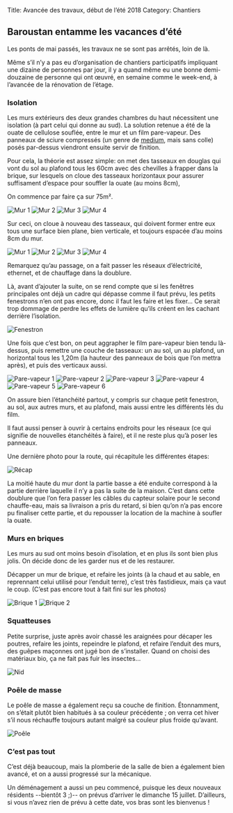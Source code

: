 Title: Avancée des travaux, début de l’été 2018
Category: Chantiers

## Baroustan entamme les vacances d’été

Les ponts de mai passés, les travaux ne se sont pas arrêtés, loin de là.

Même s’il n’y a pas eu d’organisation de chantiers participatifs impliquant une dizaine de personnes par jour, il y a
quand même eu une bonne demi-douzaine de personne qui ont œuvré, en semaine comme le week-end, à l’avancée de la
rénovation de l’étage.

### Isolation

Les murs extérieurs des deux grandes chambres du haut nécessitent une isolation (à part celui qui donne au sud). La
solution retenue a été de la ouate de cellulose souflée, entre le mur et un film pare-vapeur. Des panneaux de sciure
compressés (un genre de [medium](https://fr.wikipedia.org/wiki/Panneau_de_fibres_%C3%A0_densit%C3%A9_moyenne), mais
sans colle) posés par-dessus viendront ensuite servir de finition.

Pour cela, la théorie est assez simple: on met des tasseaux en douglas qui vont du sol au plafond tous les 60cm avec
des chevilles à frapper dans la brique, sur lesquels on cloue des tasseaux horizontaux pour assurer suffisament
d’espace pour souffler la ouate (au moins 8cm),

On commence par faire ça sur 75m².

![Mur 1]({attach}images/2018-ete/tasseaux_verticaux_1.jpg)
![Mur 2]({attach}images/2018-ete/tasseaux_verticaux_2.jpg)
![Mur 3]({attach}images/2018-ete/tasseaux_verticaux_3.jpg)
![Mur 4]({attach}images/2018-ete/tasseaux_verticaux_4.jpg)

Sur ceci, on cloue à nouveau des tasseaux, qui doivent former entre eux tous une surface bien plane, bien verticale, et
toujours espacée d’au moins 8cm du mur.

![Mur 1]({attach}images/2018-ete/tasseaux_verticaux_5.jpg)
![Mur 2]({attach}images/2018-ete/tasseaux_verticaux_6.jpg)
![Mur 3]({attach}images/2018-ete/tasseaux_verticaux_7.jpg)
![Mur 4]({attach}images/2018-ete/tasseaux_verticaux_8.jpg)

Remarquez qu’au passage, on a fait passer les réseaux d’électricité, ethernet, et de chauffage dans la doublure.

Là, avant d’ajouter la suite, on se rend compte que si les fenêtres principales ont déjà un cadre qui dépasse comme il
faut prévu, les petits fenestrons n’en ont pas encore, donc il faut les faire et les fixer… Ce serait trop dommage de
perdre les effets de lumière qu’ils créent en les cachant derrière l’isolation.

![Fenestron]({attach}images/2018-ete/fenestron.jpg)

Une fois que c’est bon, on peut aggrapher le film pare-vapeur bien tendu là-dessus, puis remettre une couche de
tasseaux: un au sol, un au plafond, un horizontal tous les 1,20m (la hauteur des panneaux de bois que l’on mettra
après), et puis des verticaux aussi.

![Pare-vapeur 1]({attach}images/2018-ete/pare_vapeur_1.jpg)
![Pare-vapeur 2]({attach}images/2018-ete/pare_vapeur_2.jpg)
![Pare-vapeur 3]({attach}images/2018-ete/pare_vapeur_3.jpg)
![Pare-vapeur 4]({attach}images/2018-ete/pare_vapeur_4.jpg)
![Pare-vapeur 5]({attach}images/2018-ete/pare_vapeur_5.jpg)
![Pare-vapeur 6]({attach}images/2018-ete/pare_vapeur_6.jpg)

On assure bien l’étanchéité partout, y compris sur chaque petit fenestron, au sol, aux autres murs, et au plafond, mais
aussi entre les différents lés du film.

Il faut aussi penser à ouvrir à certains endroits pour les réseaux (ce qui signifie de nouvelles étanchéités à faire),
et il ne reste plus qu’à poser les panneaux.

Une dernière photo pour la route, qui récapitule les différentes étapes:

![Récap]({attach}images/2018-ete/recap.jpg)

La moitié haute du mur dont la partie basse a été enduite correspond à la partie derrière laquelle il n’y a pas la
suite de la maison. C’est dans cette doublure que l’on fera passer les câbles du capteur solaire pour le second
chauffe-eau, mais sa livraison a pris du retard, si bien qu’on n’a pas encore pu finaliser cette partie, et du
repousser la location de la machine à soufler la ouate.

### Murs en briques

Les murs au sud ont moins besoin d’isolation, et en plus ils sont bien plus jolis. On décide donc de les garder nus et
de les restaurer.

Décapper un mur de brique, et refaire les joints (à la chaud et au sable, en reprennant celui utilisé pour l’enduit
terre), c’est très fastidieux, mais ça vaut le coup. (C’est pas encore tout à fait fini sur les photos)

![Brique 1]({attach}images/2018-ete/brique_1.jpg)
![Brique 2]({attach}images/2018-ete/brique_2.jpg)

### Squatteuses

Petite surprise, juste après avoir chassé les araignées pour décaper les poutres, refaire les joints, repeindre le
plafond, et refaire l’enduit des murs, des guêpes maçonnes ont jugé bon de s’installer. Quand on choisi des matériaux
bio, ça ne fait pas fuir les insectes…

![Nid]({attach}images/2018-ete/nid.jpg)

### Poêle de masse

Le poêle de masse a également reçu sa couche de finition. Étonnamment, on s’était plutôt bien habitués à sa couleur
précédente ; on verra cet hiver s’il nous réchauffe toujours autant malgré sa couleur plus froide qu’avant.

![Poêle]({attach}images/2018-ete/poele.jpg)

### C’est pas tout

C’est déjà beaucoup, mais la plomberie de la salle de bien a également bien avancé, et on a aussi progressé sur la
mécanique.

Un déménagement a aussi un peu commencé, puisque les deux nouveaux résidents --bientôt 3 ;)-- on prévus d’arriver le
dimanche 15 juillet. D’ailleurs, si vous n’avez rien de prévu à cette date, vos bras sont les bienvenus !
